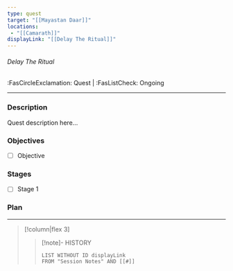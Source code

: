 ```yaml
---
type: quest
target: "[[Mayastan Daar]]"
locations:
 - "[[Camarath]]"
displayLink: "[[Delay The Ritual]]"
---
```

###### Delay The Ritual
<span class="sub2">:FasCircleExclamation: Quest | :FasListCheck: Ongoing</span>
___

### Description
Quest description here...

### Objectives
 - [ ] Objective

### Stages
 - [ ] Stage 1

### Plan


___
> [!column|flex 3]
>>[!note]- HISTORY
>>```dataview
>>LIST WITHOUT ID displayLink
>>FROM "Session Notes" AND [[#]]